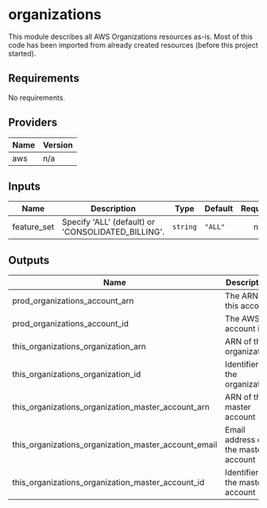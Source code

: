 # organizations

This module describes all AWS Organizations resources as-is. Most of this code has been imported from already created resources (before this project started).

<!-- BEGINNING OF PRE-COMMIT-TERRAFORM DOCS HOOK -->
## Requirements

No requirements.

## Providers

| Name | Version |
|------|---------|
| aws | n/a |

## Inputs

| Name | Description | Type | Default | Required |
|------|-------------|------|---------|:--------:|
| feature\_set | Specify 'ALL' (default) or 'CONSOLIDATED\_BILLING'. | `string` | `"ALL"` | no |

## Outputs

| Name | Description |
|------|-------------|
| prod\_organizations\_account\_arn | The ARN for this account |
| prod\_organizations\_account\_id | The AWS account id |
| this\_organizations\_organization\_arn | ARN of the organization |
| this\_organizations\_organization\_id | Identifier of the organization |
| this\_organizations\_organization\_master\_account\_arn | ARN of the master account |
| this\_organizations\_organization\_master\_account\_email | Email address of the master account |
| this\_organizations\_organization\_master\_account\_id | Identifier of the master account |

<!-- END OF PRE-COMMIT-TERRAFORM DOCS HOOK -->
